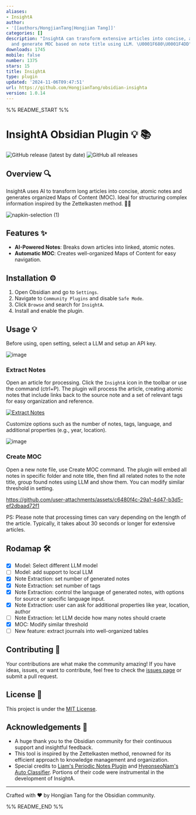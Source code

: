 ```yaml
---
aliases:
- InsightA
author:
- '[[authors/HongjianTang|Hongjian Tang]]'
categories: []
description: "InsightA can transform extensive articles into concise, atomic notes
  and generate MOC based on note title using LLM. \U0001F680\U0001F4DD"
downloads: 1745
mobile: false
number: 1375
stars: 15
title: InsightA
type: plugin
updated: '2024-11-06T09:47:51'
url: https://github.com/HongjianTang/obsidian-insighta
version: 1.0.14
---
```


%% README_START %%

# InsightA Obsidian Plugin :bulb: :books:

![GitHub release (latest by date)](https://img.shields.io/github/v/release/HongjianTang/obsidian-insighta?style=for-the-badge)
![GitHub all releases](https://img.shields.io/github/downloads/HongjianTang/obsidian-insighta/total?style=for-the-badge)

## Overview 🔍

InsightA uses AI to transform long articles into concise, atomic notes and generates organized Maps of Content (MOC). Ideal for structuring complex information inspired by the Zettelkasten method. 🚀📝

![napkin-selection (1)](https://github.com/user-attachments/assets/7f4100ed-4db9-4221-8a6b-e6114455461c)

## Features ✨

- **AI-Powered Notes**: Breaks down articles into linked, atomic notes.
- **Automatic MOC**: Creates well-organized Maps of Content for easy navigation.

## Installation ⚙️

1. Open Obsidian and go to `Settings`.
2. Navigate to `Community Plugins` and disable `Safe Mode`.
3. Click `Browse` and search for `InsightA`.
4. Install and enable the plugin.

## Usage 💡

Before using, open setting, select a LLM and setup an API key.

![image](https://github.com/user-attachments/assets/0c44befb-9c8c-410a-b1de-02650d85585e)

### Extract Notes

Open an article for processing. Click the `InsightA` icon in the toolbar or use the command (ctrl+P). The plugin will process the article, creating atomic notes that include links back to the source note and a set of relevant tags for easy organization and reference.

[![Extract Notes](https://raw.githubusercontent.com/HongjianTang/obsidian-insighta/HEAD/assets/use_case_extract_notes.gif)](https://github.com/user-attachments/assets/02c728fd-41c1-4de4-ba97-28ece76442bb)

Customize options such as the number of notes, tags, language, and additional properties (e.g., year, location).

![image](https://github.com/user-attachments/assets/bcf6c08b-3805-43be-8d9f-7537c2845cbc)

### Create MOC

Open a new note file, use Create MOC command. The plugin will embed all notes in specific folder and note title, then find all related notes to the note title, group found notes using LLM and show them.
You can modify similar threshold in setting.

https://github.com/user-attachments/assets/c6480f4c-29a1-4d47-b3d5-ef2dbaad72f1

PS: Please note that processing times can vary depending on the length of the article. Typically, it takes about 30 seconds or longer for extensive articles.

## Rodamap :hammer_and_wrench:

- [x] Model: Select different LLM model
- [ ] Model: add support to local LLM
- [x] Note Extraction: set number of generated notes
- [x] Note Extraction: set number of tags
- [x] Note Extraction: control the language of generated notes, with options for source or specific language input.
- [x] Note Extraction: user can ask for additional properties like year, location, author
- [ ] Note Extraction: let LLM decide how many notes should craete
- [x] MOC: Modify similar threshold
- [ ] New feature: extract journals into well-organized tables

## Contributing :raised_hands:

Your contributions are what make the community amazing! If you have ideas, issues, or want to contribute, feel free to check the [issues page](https://github.com/HongjianTang/obsidian-insighta/issues) or submit a pull request.

## License :page_facing_up:

This project is under the [MIT License](LICENSE).

## Acknowledgements :tada:

- A huge thank you to the Obsidian community for their continuous support and insightful feedback.
- This tool is inspired by the Zettelkasten method, renowned for its efficient approach to knowledge management and organization.
- Special credits to [Liam's Periodic Notes Plugin](https://github.com/liamcain/obsidian-periodic-notes) and [HyeonseoNam's Auto Classifier](https://github.com/HyeonseoNam/auto-classifier/). Portions of their code were instrumental in the development of InsightA.

---

Crafted with :heart: by Hongjian Tang for the Obsidian community.


%% README_END %%